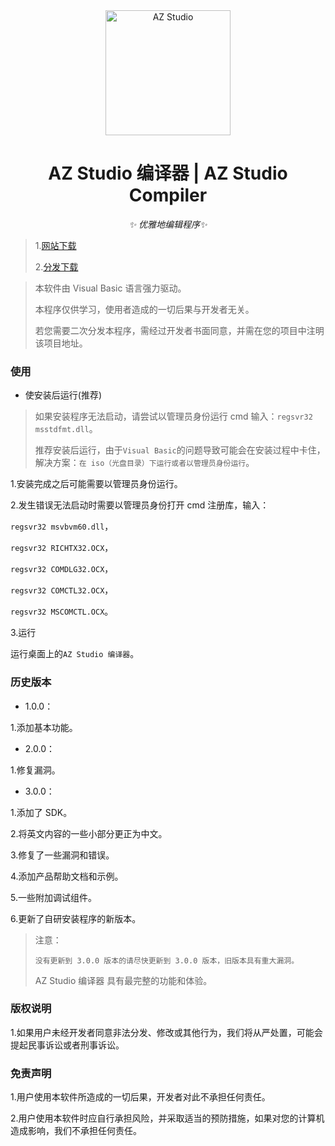 <div align="center">

  <a href="https://azstudio.net.cn/">
    <img src="https://azstudio.net.cn/logo.png" width="200" height="200" alt="AZ Studio">
  </a>

# AZ Studio 编译器 | AZ Studio Compiler

_✨ 优雅地编辑程序✨_

</div>


> 1.[网站下载](https://azstudio.net.cn/81.html)
> 
> 2.[分发下载](https://github.com/ZhuJunJie-Official/Compiler/releases)


> 本软件由 Visual Basic 语言强力驱动。
> 
> 本程序仅供学习，使用者造成的一切后果与开发者无关。
> 
> 若您需要二次分发本程序，需经过开发者书面同意，并需在您的项目中注明该项目地址。

### 使用
- 使安装后运行(推荐)

> 如果安装程序无法启动，请尝试以管理员身份运行 cmd 输入：```regsvr32 msstdfmt.dll```。
> 
> 推荐安装后运行，由于```Visual Basic```的问题导致可能会在安装过程中卡住，解决方案：```在 iso（光盘目录）下运行或者以管理员身份运行```。

1.安装完成之后可能需要以管理员身份运行。

2.发生错误无法启动时需要以管理员身份打开 cmd 注册库，输入：
 
```regsvr32 msvbvm60.dll```，
 
```regsvr32 RICHTX32.OCX```，
 
```regsvr32 COMDLG32.OCX```，
 
```regsvr32 COMCTL32.OCX```，
 
```regsvr32 MSCOMCTL.OCX```。

3.运行
 
运行桌面上的```AZ Studio 编译器```。

### 历史版本
- 1.0.0：

1.添加基本功能。
- 2.0.0：

1.修复漏洞。
- 3.0.0：
 
1.添加了 SDK。
 
2.将英文内容的一些小部分更正为中文。
 
3.修复了一些漏洞和错误。
 
4.添加产品帮助文档和示例。
 
5.一些附加调试组件。
 
6.更新了自研安装程序的新版本。

> 注意：
> 
> ```没有更新到 3.0.0 版本的请尽快更新到 3.0.0 版本，旧版本具有重大漏洞。```
> 
> AZ Studio 编译器 具有最完整的功能和体验。

### 版权说明

1.如果用户未经开发者同意非法分发、修改或其他行为，我们将从严处置，可能会提起民事诉讼或者刑事诉讼。

### 免责声明

1.用户使用本软件所造成的一切后果，开发者对此不承担任何责任。

2.用户使用本软件时应自行承担风险，并采取适当的预防措施，如果对您的计算机造成影响，我们不承担任何责任。
